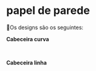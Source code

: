 # papel de parede 


💙Os designs são os seguintes:

**Cabeceira curva**
<p align="center">
  <img  alt="" src="https://user-images.githubusercontent.com/91768959/137651665-d27633c3-486c-4116-8b92-e77d661211bc.PNG"  />
  <img  alt="" src="https://user-images.githubusercontent.com/91768959/137651965-7b7ce78c-9326-4df0-808f-d9b482580825.PNG"  />
  <img  alt="" src="https://user-images.githubusercontent.com/91768959/137651995-71a3b8fe-0d3a-4117-a828-78ad68766493.PNG"  />
  <img  alt="" src="https://user-images.githubusercontent.com/91768959/139617142-9b1fe034-b1c6-467b-b004-6f4c09d4cb92.png"  />
</p>


**Cabeceira linha**
<p align="center">
  <img  alt="" src="https://user-images.githubusercontent.com/91768959/137652153-5063f737-3adb-4bd3-b37d-e9b85bfc3ff8.PNG"  />
  <img  alt="" src="https://user-images.githubusercontent.com/91768959/137652203-70faa288-be00-4b95-8a5f-6780dfe9238a.PNG"  />
  <img  alt="" src="https://user-images.githubusercontent.com/91768959/137652236-56a61ab2-5d7f-4bb1-9caa-bb74a599e2e5.PNG"  />
</p>
